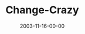 ---
layout: message
category: message
series: "Crazy Church"
title: "Change-Crazy"
date: 2003-11-16-00-00
message_id: 197
audio: "http://s3.amazonaws.com/crossroads-media/media/legacy/mp3/CC_02_11-16-03_Change-Crazy.mp3"
audio-duration: "39:00"
explicit: false
---